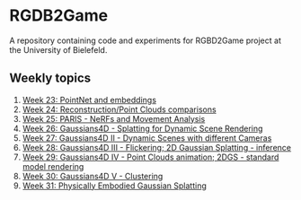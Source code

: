 # RGDB2Game
A repository containing code and experiments for RGBD2Game project
at the University of Bielefeld.

## Weekly topics
1. [Week 23: PointNet and embeddings](./updates/week23.md)
2. [Week 24: Reconstruction/Point Clouds comparisons](./updates/week24.md)
3. [Week 25: PARIS - NeRFs and Movement Analysis](./updates/week25.md)
4. [Week 26: Gaussians4D - Splatting for Dynamic Scene Rendering](./updates/week26.md)
5. [Week 27: Gaussians4D II - Dynamic Scenes with different Cameras](./updates/week27.md)
6. [Week 28: Gaussians4D III - Flickering; 2D Gaussian Splatting - inference](updates/week28.md)
7. [Week 29: Gaussians4D IV - Point Clouds animation; 2DGS - standard model rendering](updates/week29.md)
8. [Week 30: Gaussians4D V - Clustering](updates/week30.md)
9. [Week 31: Physically Embodied Gaussian Splatting](updates/week31.md)
